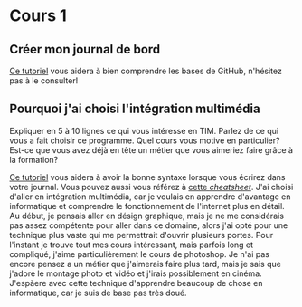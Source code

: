 # Cours 1
## Créer mon journal de bord
[Ce tutoriel](https://guides.github.com/activities/hello-world/) vous aidera à bien comprendre les bases de GitHub, n'hésitez pas à le consulter!

## Pourquoi j'ai choisi l'intégration multimédia
Expliquer en 5 à 10 lignes ce qui vous intéresse en TIM. Parlez de ce qui vous a fait choisir ce programme. Quel cours vous motive en particulier? Est-ce que vous avez déjà en tête un métier que vous aimeriez faire grâce à la formation? 

[Ce tutoriel](https://guides.github.com/features/mastering-markdown/) vous aidera à avoir la bonne syntaxe lorsque vous écrirez dans votre journal. Vous pouvez aussi vous référez à [cette *cheatsheet*](https://github.com/tchapi/markdown-cheatsheet/blob/master/README.md). 
J'ai choisi d'aller en intégration multimédia, car je voulais en apprendre d'avantage en informatique et comprendre le fonctionnement de l'internet plus en détail. Au début, je pensais aller en désign graphique, mais je ne me considérais pas assez compétente pour aller dans ce domaine, alors j'ai opté pour une technique plus vaste qui me permettrait d'ouvrir plusieurs portes. Pour l'instant je trouve tout mes cours intéressant, mais parfois long et compliqué, j'aime particulièrement le cours de photoshop. Je n'ai pas encore pensez a un métier que j'aimerais faire plus tard, mais je sais que j'adore le montage photo et vidéo et j'irais possiblement en cinéma. J'espàere avec cette technique d'apprendre beaucoup de chose en informatique, car je suis de base pas très doué. 


